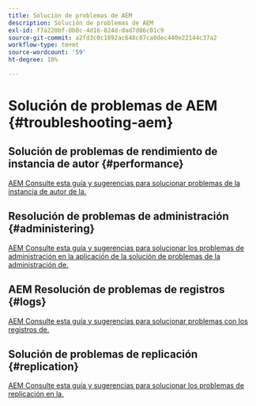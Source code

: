 ```yaml
---
title: Solución de problemas de AEM
description: Solución de problemas de AEM
exl-id: f7a220bf-0b0c-4d16-824d-dad7d86c01c9
source-git-commit: a2fd3c0c1892ac648c87ca0dec440e22144c37a2
workflow-type: tm+mt
source-wordcount: '59'
ht-degree: 10%

---
```


# Solución de problemas de AEM {#troubleshooting-aem}

## Solución de problemas de rendimiento de instancia de autor {#performance}

[AEM Consulte esta guía y sugerencias para solucionar problemas de la instancia de autor de la.](/help/sites-authoring/troubleshooting.md)

## Resolución de problemas de administración {#administering}

[AEM Consulte esta guía y sugerencias para solucionar los problemas de administración en la aplicación de la solución de problemas de la administración de.](/help/sites-administering/troubleshoot.md)

## AEM Resolución de problemas de registros {#logs}

[AEM Consulte esta guía y sugerencias para solucionar problemas con los registros de.](/help/sites-administering/troubleshooting.md)

## Solución de problemas de replicación {#replication}

[AEM Consulte esta guía y sugerencias para solucionar los problemas de replicación en la.](/help/sites-deploying/troubleshoot-rep.md)
